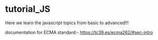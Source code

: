# tutorial_JS
Here we learn the javascript topics from basic to advanced!!!

documentation for ECMA standard:-
https://tc39.es/ecma262/#sec-intro